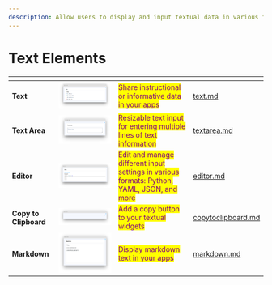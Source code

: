```yaml
---
description: Allow users to display and input textual data in various forms.
---
```


# Text Elements



<table data-view="cards"><thead><tr><th></th><th></th><th></th><th data-hidden data-card-target data-type="content-ref"></th></tr></thead><tbody><tr><td><strong>Text</strong></td><td><img src="../../../.gitbook/assets/widgets-Text.png" alt=""></td><td><mark style="color:purple;">Share instructional or informative data in your apps</mark></td><td><a href="text.md">text.md</a></td></tr><tr><td><strong>Text Area</strong></td><td><img src="../../../.gitbook/assets/widget-text-area.png" alt=""></td><td><mark style="color:purple;">Resizable text input for entering multiple lines of text information</mark></td><td><a href="textarea.md">textarea.md</a></td></tr><tr><td><strong>Editor</strong></td><td><img src="../../../.gitbook/assets/image (6).png" alt=""></td><td><mark style="color:purple;">Edit and manage different input settings in various formats: Python, YAML, JSON, and more</mark></td><td><a href="editor.md">editor.md</a></td></tr><tr><td><strong>Copy to Clipboard</strong></td><td><img src="../../../.gitbook/assets/widgets-CopyToClipboard.png" alt=""></td><td><mark style="color:purple;">Add a copy button to your textual widgets</mark></td><td><a href="copytoclipboard.md">copytoclipboard.md</a></td></tr></tr><tr><td><strong>Markdown</strong></td><td><img src="../../../.gitbook/assets/widgets-Markdown.png" alt=""></td><td><mark style="color:purple;">Display markdown text in your apps</mark></td><td><a href="markdown.md">markdown.md</a></td></tr></tbody></table>
